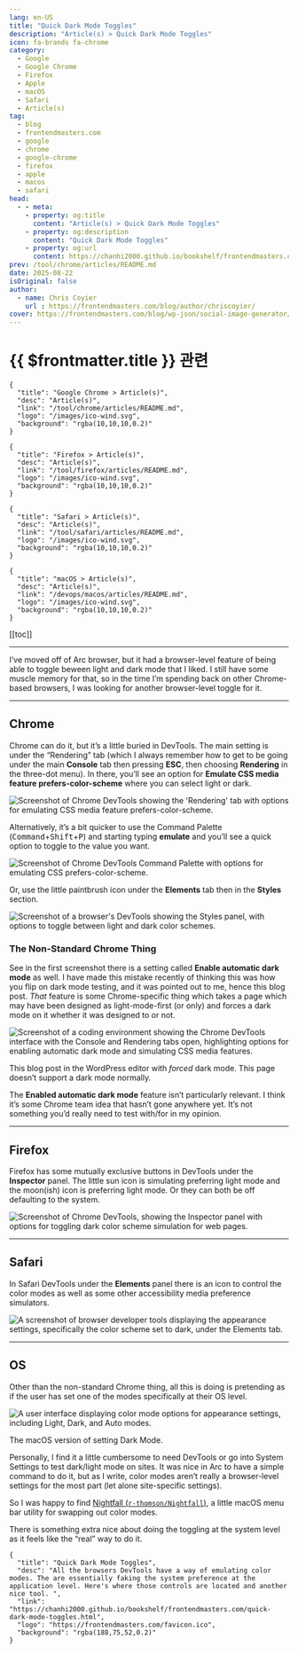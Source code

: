 ```yaml
---
lang: en-US
title: "Quick Dark Mode Toggles"
description: "Article(s) > Quick Dark Mode Toggles"
icon: fa-brands fa-chrome
category:
  - Google
  - Google Chrome
  - Firefox
  - Apple
  - macOS
  - Safari
  - Article(s)
tag:
  - blog
  - frontendmasters.com
  - google
  - chrome
  - google-chrome
  - firefox
  - apple
  - macos
  - safari
head:
  - - meta:
    - property: og:title
      content: "Article(s) > Quick Dark Mode Toggles"
    - property: og:description
      content: "Quick Dark Mode Toggles"
    - property: og:url
      content: https://chanhi2000.github.io/bookshelf/frontendmasters.com/quick-dark-mode-toggles.html
prev: /tool/chrome/articles/README.md
date: 2025-08-22
isOriginal: false
author:
  - name: Chris Coyier
    url : https://frontendmasters.com/blog/author/chriscoyier/
cover: https://frontendmasters.com/blog/wp-json/social-image-generator/v1/image/6826
---
```


# {{ $frontmatter.title }} 관련

```component VPCard
{
  "title": "Google Chrome > Article(s)",
  "desc": "Article(s)",
  "link": "/tool/chrome/articles/README.md",
  "logo": "/images/ico-wind.svg",
  "background": "rgba(10,10,10,0.2)"
}
```

```component VPCard
{
  "title": "Firefox > Article(s)",
  "desc": "Article(s)",
  "link": "/tool/firefox/articles/README.md",
  "logo": "/images/ico-wind.svg",
  "background": "rgba(10,10,10,0.2)"
}
```

```component VPCard
{
  "title": "Safari > Article(s)",
  "desc": "Article(s)",
  "link": "/tool/safari/articles/README.md",
  "logo": "/images/ico-wind.svg",
  "background": "rgba(10,10,10,0.2)"
}
```

```component VPCard
{
  "title": "macOS > Article(s)",
  "desc": "Article(s)",
  "link": "/devops/macos/articles/README.md",
  "logo": "/images/ico-wind.svg",
  "background": "rgba(10,10,10,0.2)"
}
```

[[toc]]

---

<SiteInfo
  name="Quick Dark Mode Toggles"
  desc="All the browsers DevTools have a way of emulating color modes. The are essentially faking the system preference at the application level. Here's where those controls are located and another nice tool. "
  url="https://frontendmasters.com/blog/quick-dark-mode-toggles/"
  logo="https://frontendmasters.com/favicon.ico"
  preview="https://frontendmasters.com/blog/wp-json/social-image-generator/v1/image/6826"/>

I’ve moved off of Arc browser, but it had a browser-level feature of being able to toggle beween light and dark mode that I liked. I still have some muscle memory for that, so in the time I’m spending back on other Chrome-based browsers, I was looking for another browser-level toggle for it.

---

## Chrome

Chrome can do it, but it’s a little buried in DevTools. The main setting is under the “Rendering” tab (which I always remember how to get to be going under the main **Console** tab then pressing **ESC**, then choosing **Rendering** in the three-dot menu). In there, you’ll see an option for **Emulate CSS media feature prefers-color-scheme** where you can select light or dark.

![Screenshot of Chrome DevTools showing the 'Rendering' tab with options for emulating CSS media feature prefers-color-scheme.](https://i0.wp.com/frontendmasters.com/blog/wp-content/uploads/2025/08/Screenshot-2025-08-21-at-1.16.56-PM.png?resize=1024%2C931&ssl=1)

Alternatively, it’s a bit quicker to use the Command Palette (<kbd>Command</kbd>+<kbd>Shift</kbd>+<kbd>P</kbd>) and starting typing **emulate** and you’ll see a quick option to toggle to the value you want.

![Screenshot of Chrome DevTools Command Palette with options for emulating CSS prefers-color-scheme.](https://i0.wp.com/frontendmasters.com/blog/wp-content/uploads/2025/08/Screenshot-2025-08-21-at-1.18.01-PM.png?resize=1024%2C530&ssl=1)

Or, use the little paintbrush icon under the **Elements** tab then in the **Styles** section.

![Screenshot of a browser's DevTools showing the Styles panel, with options to toggle between light and dark color schemes.](https://i0.wp.com/frontendmasters.com/blog/wp-content/uploads/2025/08/Screenshot-2025-08-22-at-7.31.51-AM.png?resize=1024%2C410&ssl=1)

### The Non-Standard Chrome Thing

See in the first screenshot there is a setting called **Enable automatic dark mode** as well. I have made this mistake recently of thinking this was how you flip on dark mode testing, and it was pointed out to me, hence this blog post. *That* feature is some Chrome-specific thing which takes a page which may have been designed as light-mode-first (or only) and forces a dark mode on it whether it was designed to or not.

![Screenshot of a coding environment showing the Chrome DevTools interface with the Console and Rendering tabs open, highlighting options for enabling automatic dark mode and simulating CSS media features.](https://i0.wp.com/frontendmasters.com/blog/wp-content/uploads/2025/08/Screenshot-2025-08-21-at-1.26.22-PM.png?resize=1024%2C612&ssl=1)

This blog post in the WordPress editor with *forced* dark mode. This page doesn’t support a dark mode normally.

The **Enabled automatic dark mode** feature isn’t particularly relevant. I think it’s some Chrome team idea that hasn’t gone anywhere yet. It’s not something you’d really need to test with/for in my opinion.

---

## Firefox

Firefox has some mutually exclusive buttons in DevTools under the **Inspector** panel. The little sun icon is simulating preferring light mode and the moon(ish) icon is preferring light mode. Or they can both be off defaulting to the system.

![Screenshot of Chrome DevTools, showing the Inspector panel with options for toggling dark color scheme simulation for web pages.](https://i0.wp.com/frontendmasters.com/blog/wp-content/uploads/2025/08/Screenshot-2025-08-22-at-7.35.52-AM.png?resize=1024%2C217&ssl=1)

---

## Safari

In Safari DevTools under the **Elements** panel there is an icon to control the color modes as well as some other accessibility media preference simulators.

![A screenshot of browser developer tools displaying the appearance settings, specifically the color scheme set to dark, under the Elements tab.](https://i0.wp.com/frontendmasters.com/blog/wp-content/uploads/2025/08/CleanShot-2025-08-22-at-07.42.46%402x.png?resize=1024%2C323&ssl=1)

---

## OS

Other than the non-standard Chrome thing, all this is doing is pretending as if the user has set one of the modes specifically at their OS level.

![A user interface displaying color mode options for appearance settings, including Light, Dark, and Auto modes.](https://i0.wp.com/frontendmasters.com/blog/wp-content/uploads/2025/08/Screenshot-2025-08-21-at-1.23.38-PM.png?resize=920%2C306&ssl=1)

The macOS version of setting Dark Mode.

Personally, I find it a little cumbersome to need DevTools or go into System Settings to test dark/light mode on sites. It was nice in Arc to have a simple command to do it, but as I write, color modes aren’t really a browser-level settings for the most part (let alone site-specific settings).

So I was happy to find [Nightfall (<FontIcon icon="iconfont icon-github"/>`r-thomson/Nightfall`)](https://github.com/r-thomson/Nightfall?tab=readme-ov-file), a little macOS menu bar utility for swapping out color modes.

There is something extra nice about doing the toggling at the system level as it feels like the “real” way to do it.

<!-- TODO: add ARTICLE CARD -->
```component VPCard
{
  "title": "Quick Dark Mode Toggles",
  "desc": "All the browsers DevTools have a way of emulating color modes. The are essentially faking the system preference at the application level. Here's where those controls are located and another nice tool. ",
  "link": "https://chanhi2000.github.io/bookshelf/frontendmasters.com/quick-dark-mode-toggles.html",
  "logo": "https://frontendmasters.com/favicon.ico",
  "background": "rgba(188,75,52,0.2)"
}
```
